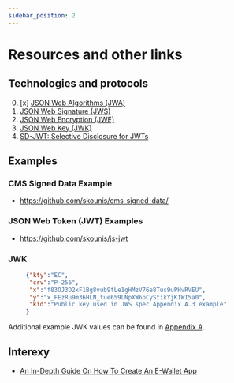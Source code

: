 ```yaml
---
sidebar_position: 2
---
```


# Resources and other links

## Technologies and protocols
0. [x] [JSON Web Algorithms (JWA)](https://datatracker.ietf.org/doc/html/rfc7518)
1. [JSON Web Signature (JWS)](https://datatracker.ietf.org/doc/html/rfc7515)
2. [JSON Web Encryption (JWE)](https://datatracker.ietf.org/doc/html/rfc7516)
3. [JSON Web Key (JWK)](https://datatracker.ietf.org/doc/html/rfc7517)
4. [SD-JWT: Selective Disclosure for JWTs](https://github.com/oauth-wg/oauth-selective-disclosure-jwt)

## Examples

### CMS Signed Data Example
* https://github.com/skounis/cms-signed-data/

### JSON Web Token (JWT) Examples
* https://github.com/skounis/js-jwt

### JWK

```json
     {"kty":"EC",
      "crv":"P-256",
      "x":"f83OJ3D2xF1Bg8vub9tLe1gHMzV76e8Tus9uPHvRVEU",
      "y":"x_FEzRu9m36HLN_tue659LNpXW6pCyStikYjKIWI5a0",
      "kid":"Public key used in JWS spec Appendix A.3 example"
     }
```
Additional example JWK values can be found in [Appendix A](https://datatracker.ietf.org/doc/html/rfc7517#appendix-A).

## Interexy
* [An In-Depth Guide On How To Create An E-Wallet App](https://interexy.com/an-in-depth-guide-on-how-to-create-an-e-wallet-app/)

